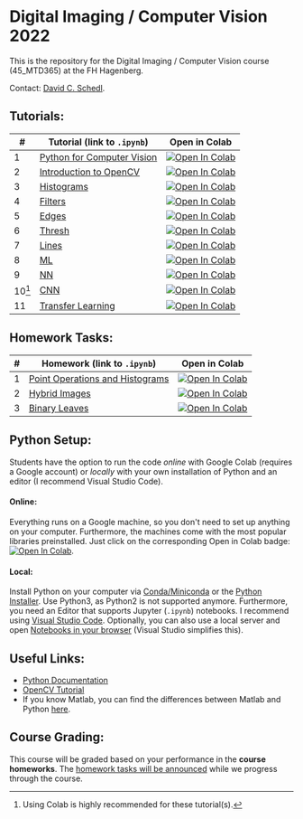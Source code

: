 # Digital Imaging / Computer Vision 2022
This is the repository for the Digital Imaging / Computer Vision course (45_MTD365) at the FH Hagenberg. 

Contact: [David C. Schedl](mailto:david.schedl@fh-hagenberg.at).

## Tutorials:

| # | Tutorial (link to `.ipynb`)  | Open in Colab  |
|---|---|---|
| 1 | [Python for Computer Vision](./01_PythonTutorial.ipynb) | [![Open In Colab](https://colab.research.google.com/assets/colab-badge.svg)](https://colab.research.google.com/github/Digital-Media/di_cv/blob/main/01_PythonTutorial.ipynb)
| 2 | [Introduction to OpenCV](./02_Images.ipynb) | [![Open In Colab](https://colab.research.google.com/assets/colab-badge.svg)](https://colab.research.google.com/github/Digital-Media/di_cv/blob/main/02_Images.ipynb) |  
| 3 | [Histograms](./03_Histograms.ipynb) | [![Open In Colab](https://colab.research.google.com/assets/colab-badge.svg)](https://colab.research.google.com/github/Digital-Media/di_cv/blob/main/03_Histograms.ipynb) |  
| 4 | [Filters](./04_Filters.ipynb) | [![Open In Colab](https://colab.research.google.com/assets/colab-badge.svg)](https://colab.research.google.com/github/Digital-Media/di_cv/blob/main/04_Filters.ipynb) |  
| 5 | [Edges](./05_Edges.ipynb) | [![Open In Colab](https://colab.research.google.com/assets/colab-badge.svg)](https://colab.research.google.com/github/Digital-Media/di_cv/blob/main/05_Edges.ipynb) | 
| 6 | [Thresh](./06_Thresh.ipynb) | [![Open In Colab](https://colab.research.google.com/assets/colab-badge.svg)](https://colab.research.google.com/github/Digital-Media/di_cv/blob/main/06_Thresh.ipynb) | 
| 7 | [Lines](./07_Lines.ipynb) | [![Open In Colab](https://colab.research.google.com/assets/colab-badge.svg)](https://colab.research.google.com/github/Digital-Media/di_cv/blob/main/07_Lines.ipynb) |
| 8 | [ML](./08_ML.ipynb) | [![Open In Colab](https://colab.research.google.com/assets/colab-badge.svg)](https://colab.research.google.com/github/Digital-Media/di_cv/blob/main/08_ML.ipynb) |
| 9 | [NN](./09_NNs.ipynb) | [![Open In Colab](https://colab.research.google.com/assets/colab-badge.svg)](https://colab.research.google.com/github/Digital-Media/di_cv/blob/main/09_NNs.ipynb) |
| 10[^1] | [CNN](./10_CNN.ipynb) | [![Open In Colab](https://colab.research.google.com/assets/colab-badge.svg)](https://colab.research.google.com/github/Digital-Media/di_cv/blob/main/10_CNN.ipynb) |
| 11 | [Transfer Learning](./11_TL.ipynb) | [![Open In Colab](https://colab.research.google.com/assets/colab-badge.svg)](https://colab.research.google.com/github/Digital-Media/di_cv/blob/main/11_TL.ipynb) |

[^1]: Using Colab is highly recommended for these tutorial(s).

## Homework Tasks:

| # | Homework (link to `.ipynb`)  | Open in Colab  |
|---|---|---|
| 1 | [Point Operations and Histograms](./HW01_PointOps_Hists.ipynb) | [![Open In Colab](https://colab.research.google.com/assets/colab-badge.svg)](https://colab.research.google.com/github/Digital-Media/di_cv/blob/main/HW01_PointOps_Hists.ipynb) |
| 2 | [Hybrid Images](./HW02_Hybrid.ipynb) | [![Open In Colab](https://colab.research.google.com/assets/colab-badge.svg)](https://colab.research.google.com/github/Digital-Media/di_cv/blob/main/HW02_Hybrid.ipynb) |
| 3 | [Binary Leaves](./HW03_Leaves.ipynb) | [![Open In Colab](https://colab.research.google.com/assets/colab-badge.svg)](https://colab.research.google.com/github/Digital-Media/di_cv/blob/main/HW03_Leaves.ipynb) |


## Python Setup:

Students have the option to run the code *online* with Google Colab (requires a Google account) or *locally* with your own installation of Python and an editor (I recommend Visual Studio Code).

#### Online: 
Everything runs on a Google machine, so you don't need to set up anything on your computer. Furthermore, the machines come with the most popular libraries preinstalled. 
Just click on the corresponding Open in Colab badge: [![Open In Colab](https://colab.research.google.com/assets/colab-badge.svg)](#tutorials).

#### Local:
Install Python on your computer via [Conda/Miniconda](https://conda.io/projects/conda/en/latest/user-guide/install/windows.html) or the [Python Installer](https://www.python.org/downloads/). Use Python3, as Python2 is not supported anymore. Furthermore, you need an Editor that supports Jupyter (`.ipynb`)  notebooks. I recommend using [Visual Studio Code](https://code.visualstudio.com/download). Optionally, you can also use a local server and open [Notebooks in your browser](https://test-jupyter.readthedocs.io/en/latest/install.html) (Visual Studio simplifies this).

## Useful Links:
* [Python Documentation](https://docs.python.org/3.8/)
* [OpenCV Tutorial](https://docs.opencv.org/master/d9/df8/tutorial_root.html)
* If you know Matlab, you can find the differences between Matlab and Python [here](https://numpy.org/doc/stable/user/numpy-for-matlab-users.html).

## Course Grading:
This course will be graded based on your performance in the **course homeworks**. 
The [homework tasks will be announced](#Homework-Tasks) while we progress through the course.

